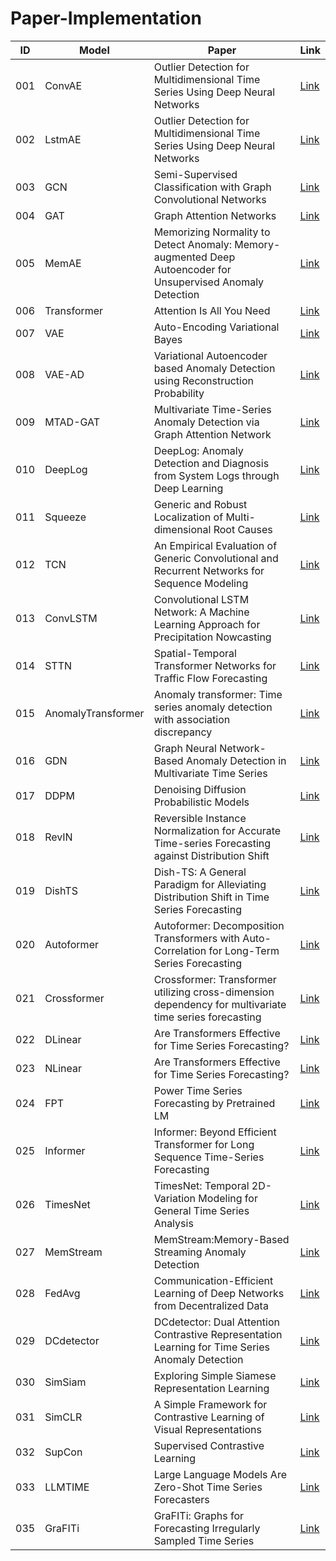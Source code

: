 # Paper-Implementation

| ID  | Model              | Paper                                                                                                        | Link                                                       |
|-----|--------------------|--------------------------------------------------------------------------------------------------------------|------------------------------------------------------------|
| 001 | ConvAE             | Outlier Detection for Multidimensional Time Series Using Deep Neural Networks                                | [Link](https://github.com/ForestsKing/ConvAE)              |
| 002 | LstmAE             | Outlier Detection for Multidimensional Time Series Using Deep Neural Networks                                | [Link](https://github.com/ForestsKing/LstmAE)              |
| 003 | GCN                | Semi-Supervised Classification with Graph Convolutional Networks                                             | [Link](https://github.com/ForestsKing/GCN)                 |
| 004 | GAT                | Graph Attention Networks                                                                                     | [Link](https://github.com/ForestsKing/GAT)                 |
| 005 | MemAE              | Memorizing Normality to Detect Anomaly: Memory-augmented Deep Autoencoder for Unsupervised Anomaly Detection | [Link](https://github.com/ForestsKing/MemAE)               |
| 006 | Transformer        | Attention Is All You Need                                                                                    | [Link](https://github.com/ForestsKing/Transformer)         |
| 007 | VAE                | Auto-Encoding Variational Bayes                                                                              | [Link](https://github.com/ForestsKing/VAE)                 |
| 008 | VAE-AD             | Variational Autoencoder based Anomaly Detection using Reconstruction Probability                             | [Link](https://github.com/ForestsKing/VAE_anomaly_dection) |
| 009 | MTAD-GAT           | Multivariate Time-Series Anomaly Detection via Graph Attention Network                                       | [Link](https://github.com/ForestsKing/MTAD_GAT)            |
| 010 | DeepLog            | DeepLog: Anomaly Detection and Diagnosis from System Logs through Deep Learning                              | [Link](https://github.com/ForestsKing/DeepLog)             |
| 011 | Squeeze            | Generic and Robust Localization of Multi-dimensional Root Causes                                             | [Link](https://github.com/ForestsKing/Squeeze)             |
| 012 | TCN                | An Empirical Evaluation of Generic Convolutional and Recurrent Networks for Sequence Modeling                | [Link](https://github.com/ForestsKing/TCN)                 |
| 013 | ConvLSTM           | Convolutional LSTM Network: A Machine Learning Approach for Precipitation Nowcasting                         | [Link](https://github.com/ForestsKing/ConvLstm)            |
| 014 | STTN               | Spatial-Temporal Transformer Networks for Traffic Flow Forecasting                                           | [Link](https://github.com/ForestsKing/STTN)                |
| 015 | AnomalyTransformer | Anomaly transformer: Time series anomaly detection with association discrepancy                              | [Link](https://github.com/ForestsKing/AnomalyTransformer)  |
| 016 | GDN                | Graph Neural Network-Based Anomaly Detection in Multivariate Time Series                                     | [Link](https://github.com/ForestsKing/GDN)                 |
| 017 | DDPM               | Denoising Diffusion Probabilistic Models                                                                     | [Link](https://github.com/ForestsKing/DDPM)                |
| 018 | RevIN              | Reversible Instance Normalization for Accurate Time-series Forecasting against Distribution Shift            | [Link](https://github.com/ForestsKing/LTSF-ADS)            |
| 019 | DishTS             | Dish-TS: A General Paradigm for Alleviating Distribution Shift in Time Series Forecasting                    | [Link](https://github.com/ForestsKing/LTSF-ADS)            |
| 020 | Autoformer         | Autoformer: Decomposition Transformers with Auto-Correlation for Long-Term Series Forecasting                | [Link](https://github.com/ForestsKing/TSF-Library)         |
| 021 | Crossformer        | Crossformer: Transformer utilizing cross-dimension dependency for multivariate time series forecasting       | [Link](https://github.com/ForestsKing/TSF-Library)         |
| 022 | DLinear            | Are Transformers Effective for Time Series Forecasting?                                                      | [Link](https://github.com/ForestsKing/TSF-Library)         |
| 023 | NLinear            | Are Transformers Effective for Time Series Forecasting?                                                      | [Link](https://github.com/ForestsKing/TSF-Library)         |
| 024 | FPT                | Power Time Series Forecasting by Pretrained LM                                                               | [Link](https://github.com/ForestsKing/TSF-Library)         |
| 025 | Informer           | Informer: Beyond Efficient Transformer for Long Sequence Time-Series Forecasting                             | [Link](https://github.com/ForestsKing/TSF-Library)         |
| 026 | TimesNet           | TimesNet: Temporal 2D-Variation Modeling for General Time Series Analysis                                    | [Link](https://github.com/ForestsKing/TSF-Library)         |
| 027 | MemStream          | MemStream:Memory-Based Streaming Anomaly Detection                                                           | [Link](https://github.com/ForestsKing/MemStream)           |
| 028 | FedAvg             | Communication-Efficient Learning of Deep Networks from Decentralized Data                                    | [Link](https://github.com/ForestsKing/FedAvg)              |
| 029 | DCdetector         | DCdetector: Dual Attention Contrastive Representation Learning for Time Series Anomaly Detection             | [Link](https://github.com/ForestsKing/DCdetector)          |
| 030 | SimSiam            | Exploring Simple Siamese Representation Learning                                                             | [Link](https://github.com/ForestsKing/SimSiam)             |
| 031 | SimCLR             | A Simple Framework for Contrastive Learning of Visual Representations                                        | [Link](https://github.com/ForestsKing/SupCon)              |
| 032 | SupCon             | Supervised Contrastive Learning                                                                              | [Link](https://github.com/ForestsKing/SupCon)              |
| 033 | LLMTIME            | Large Language Models Are Zero-Shot Time Series Forecasters                                                  | [Link](https://github.com/ForestsKing/LLMTIME)             |
| 035 | GraFITi            | GraFITi: Graphs for Forecasting Irregularly Sampled Time Series                                              | [Link](https://github.com/ForestsKing/GraFITi)             |
